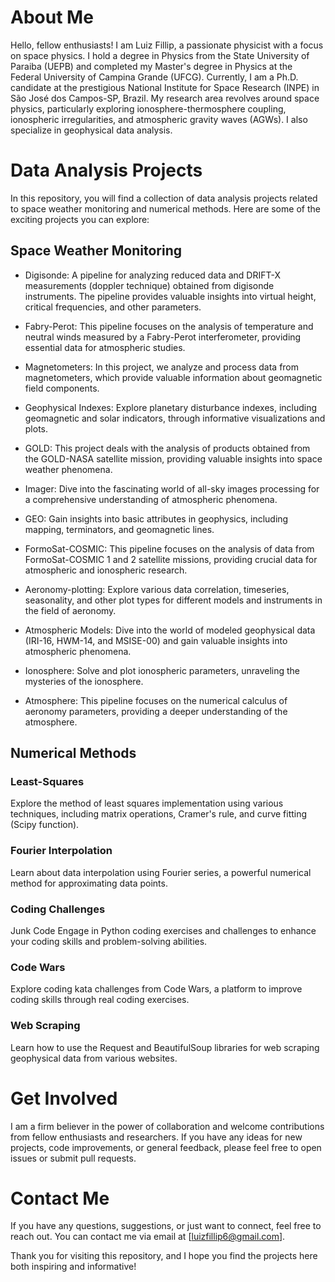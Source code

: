 
# About Me

Hello, fellow enthusiasts! I am Luiz Fillip, a passionate physicist with a focus on space physics. I hold a degree in Physics from the State University of Paraiba (UEPB) and completed my Master's degree in Physics at 
the Federal University of Campina Grande (UFCG). Currently, I am a Ph.D. candidate at the prestigious National Institute for Space Research (INPE) in São José dos Campos-SP, Brazil. My research area revolves around space physics, particularly exploring ionosphere-thermosphere coupling, ionospheric irregularities, and atmospheric gravity waves (AGWs). I also specialize in geophysical data analysis.

# Data Analysis Projects
In this repository, you will find a collection of data analysis projects related to space weather monitoring and numerical methods. Here are some of the exciting projects you can explore:

## Space Weather Monitoring

- Digisonde: A pipeline for analyzing reduced data and DRIFT-X measurements (doppler technique) obtained from digisonde instruments. The pipeline provides valuable insights into virtual height, critical frequencies, and other parameters.

- Fabry-Perot: This pipeline focuses on the analysis of temperature and neutral winds measured by a Fabry-Perot interferometer, providing essential data for atmospheric studies.

- Magnetometers: In this project, we analyze and process data from magnetometers, which provide valuable information about geomagnetic field components.

- Geophysical Indexes: Explore planetary disturbance indexes, including geomagnetic and solar indicators, through informative visualizations and plots.

- GOLD: This project deals with the analysis of products obtained from the GOLD-NASA satellite mission, providing valuable insights into space weather phenomena.

- Imager: Dive into the fascinating world of all-sky images processing for a comprehensive understanding of atmospheric phenomena.

- GEO: Gain insights into basic attributes in geophysics, including mapping, terminators, and geomagnetic lines.

- FormoSat-COSMIC: This pipeline focuses on the analysis of data from FormoSat-COSMIC 1 and 2 satellite missions, providing crucial data for atmospheric and ionospheric research.

- Aeronomy-plotting: Explore various data correlation, timeseries, seasonality, and other plot types for different models and instruments in the field of aeronomy.

- Atmospheric Models: Dive into the world of modeled geophysical data (IRI-16, HWM-14, and MSISE-00) and gain valuable insights into atmospheric phenomena.

- Ionosphere: Solve and plot ionospheric parameters, unraveling the mysteries of the ionosphere.

- Atmosphere: This pipeline focuses on the numerical calculus of aeronomy parameters, providing a deeper understanding of the atmosphere.

## Numerical Methods
### Least-Squares
Explore the method of least squares implementation using various techniques, including matrix operations, Cramer's rule, and curve fitting (Scipy function).

### Fourier Interpolation
Learn about data interpolation using Fourier series, a powerful numerical method for approximating data points.

### Coding Challenges
Junk Code
Engage in Python coding exercises and challenges to enhance your coding skills and problem-solving abilities.

### Code Wars
Explore coding kata challenges from Code Wars, a platform to improve coding skills through real coding exercises.

### Web Scraping
Learn how to use the Request and BeautifulSoup libraries for web scraping geophysical data from various websites.

# Get Involved
I am a firm believer in the power of collaboration and welcome contributions from fellow enthusiasts and researchers. If you have any ideas for new projects, code improvements, or general feedback, please feel free to open issues or submit pull requests.

# Contact Me
If you have any questions, suggestions, or just want to connect, feel free to reach out. You can contact me via email at [luizfillip6@gmail.com].

Thank you for visiting this repository, and I hope you find the projects here both inspiring and informative!


